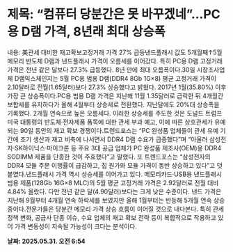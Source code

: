 # **제목: “컴퓨터 당분간은 못 바꾸겠네”...PC용 D램 가격, 8년래 최대 상승폭**

  내용: 美관세 대비한 재고확보고정거래 가격 27% 급등낸드플래시 값도 5개월째↑5월 메모리 반도체 D램과 낸드플래시 가격이 오름세를 이어갔다. 특히 PC용 D램 고정거래 가격은 전년 같은 달보다 27.3% 급등했다. 8년 만에 최대 오름폭이다.30일 시장조사업체 D램익스체인지는 5월 PC용 범용 D램(DDR4 8Gb 1G×8) 평균 고정거래 가격이 2.10달러로 전월(1.65달러)보다 27.3% 상승했다고 밝혔다. 2017년 1월(35.80%) 이후 가장 큰 상승폭이다.PC용 범용 D램 가격은 지난해 11월 1.35달러로 급락한 뒤 4개월간 보합세를 유지하다가 올해 4월부터 상승세로 전환했다. 지난달에도 20%대 상승폭을 기록했다. 2개월 연속으로 높은 오름세다. 이러한 상승세를 주도한 것은 도널드 트럼프 미국 대통령의 반도체·전자제품 품목에 대한 관세 부과 예고, 이에 따른 상호관세가 유예되는 90일 동안의 재고 확보 경쟁이다.트렌드포스는 “PC 완성품 업체들이 관세 유예 기간에 조기 생산과 재고 비축에 나서면서 DDR4 D램 수요가 급증했다”며 “아울러 삼성전자·SK하이닉스·마이크론 등 주요 3대 공급 업체가 PC 완성품 제조사(OEM)용 DDR4 SODIMM 제품을 단종한 것이 주효했다”고 말했다. 또 트렌드포스는 “삼성전자의 DDR4 모듈 주문 이행률이 급감하고, 칩 원가와 모듈 가격이 동반 상승하고 있다”고 덧붙였다.낸드플래시 가격 역시 상승세를 이어가고 있다. 메모리카드·USB용 낸드플래시 범용 제품(128Gb 16G×8 MLC)의 5월 평균 고정거래 가격은 2.92달러로 전월 대비 4.84% 올랐다. 다만 전년 같은 달(4.90달러)보다는 크게 낮은 수준이다. 낸드 가격은 지난해 9월부터 4개월 연속 하락세를 보였지만 올해 1월부터는 반등해 5개월 연속 상승 중이다.전문가들은 당분간 메모리 가격 상승 흐름이 이어질 것으로 내다본다. 특히 관세 정책 변화, 공급사 단종 이슈, 수요 업체의 재고 확보 전략 등이 복합적으로 작용하고 있어 가격 변동성이 지속될 가능성이 크다는 분석이다.

  **날짜: 2025.05.31. 오전 6:54**